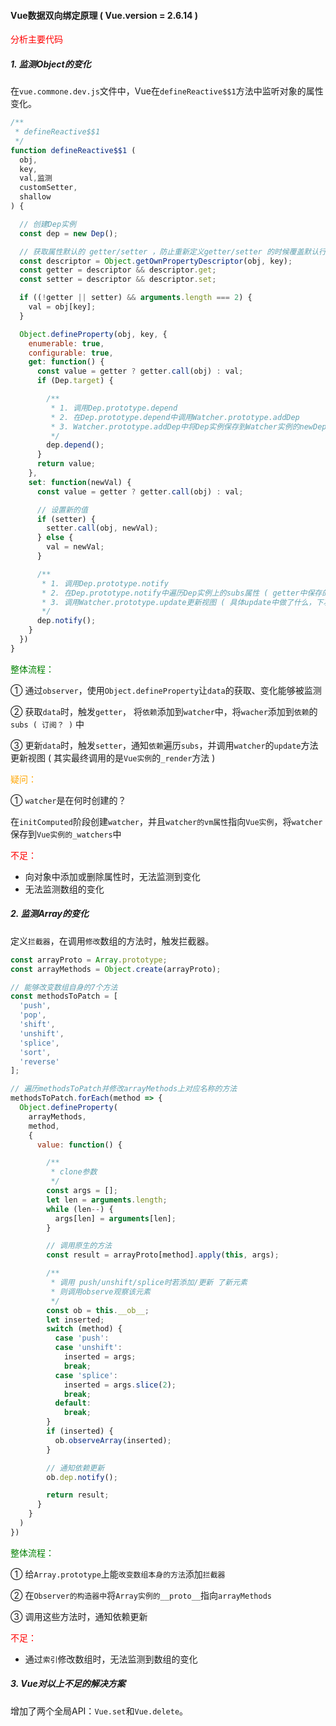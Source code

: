 
#### Vue数据双向绑定原理 ( Vue.version = 2.6.14 )
<font color="red">分析主要代码</font>

##### 1. 监测Object的变化
在`vue.commone.dev.js`文件中，Vue在`defineReactive$$1`方法中监听对象的属性变化。

```javascript
/**
 * defineReactive$$1
 */
function defineReactive$$1 (
  obj,
  key,
  val,监测
  customSetter,
  shallow
) {

  // 创建Dep实例
  const dep = new Dep();

  // 获取属性默认的 getter/setter ，防止重新定义getter/setter 的时候覆盖默认行为
  const descriptor = Object.getOwnPropertyDescriptor(obj, key);
  const getter = descriptor && descriptor.get;
  const setter = descriptor && descriptor.set;

  if ((!getter || setter) && arguments.length === 2) {
    val = obj[key];
  }

  Object.defineProperty(obj, key, {
    enumerable: true,
    configurable: true,
    get: function() {
      const value = getter ? getter.call(obj) : val;
      if (Dep.target) {

        /**
         * 1. 调用Dep.prototype.depend
         * 2. 在Dep.prototype.depend中调用Watcher.prototype.addDep
         * 3. Watcher.prototype.addDep中将Dep实例保存到Watcher实例的newDepIds、newDeps属性上，再将Watcher实例保存到Dep实例的subs属性上
         */
        dep.depend();
      }
      return value;
    },
    set: function(newVal) {
      const value = getter ? getter.call(obj) : val;

      // 设置新的值
      if (setter) {
        setter.call(obj, newVal);
      } else {
        val = newVal;
      }

      /**
       * 1. 调用Dep.prototype.notify
       * 2. 在Dep.prototype.notify中遍历Dep实例上的subs属性 ( getter中保存的Watcher实例 )
       * 3. 调用Watcher.prototype.update更新视图 ( 具体update中做了什么，下次单独分析 )
       */
      dep.notify(); 
    }
  })
}
```
<font color="green">整体流程：</font>

① 通过`observer`，使用`Object.defineProperty`让`data`的获取、变化能够被监测

② 获取`data`时，触发`getter`， 将`依赖`添加到`watcher`中，将`wacher`添加到`依赖`的`subs ( 订阅？ )` 中

③ 更新`data`时，触发`setter`，通知`依赖`遍历`subs`，并调用`watcher`的`update`方法更新视图 ( 其实最终调用的是`Vue实例`的`_render`方法 )

<font color="orange">疑问：</font>

① `watcher`是在何时创建的？

  在`initComputed`阶段创建`watcher`，并且`watcher的vm属性`指向`Vue实例`，将`watcher`保存到`Vue实例的_watchers`中

<font color="red">不足：</font>
- 向对象中添加或删除属性时，无法监测到变化
- 无法监测数组的变化

##### 2. 监测Array的变化
定义`拦截器`，在调用`修改`数组的方法时，触发拦截器。
```javascript
const arrayProto = Array.prototype;
const arrayMethods = Object.create(arrayProto);

// 能够改变数组自身的7个方法
const methodsToPatch = [
  'push',
  'pop',
  'shift',
  'unshift',
  'splice',
  'sort',
  'reverse'
];

// 遍历methodsToPatch并修改arrayMethods上对应名称的方法
methodsToPatch.forEach(method => {
  Object.defineProperty(
    arrayMethods,
    method,
    {
      value: function() {

        /**
         * clone参数
         */
        const args = [];
        let len = arguments.length;
        while (len--) {
          args[len] = arguments[len];
        }

        // 调用原生的方法
        const result = arrayProto[method].apply(this, args);

        /**
         * 调用 push/unshift/splice时若添加/更新 了新元素
         * 则调用observe观察该元素
         */
        const ob = this.__ob__;
        let inserted;
        switch (method) {
          case 'push':
          case 'unshift':
            inserted = args;
            break;
          case 'splice':
            inserted = args.slice(2);
            break;
          default:
            break;
        }
        if (inserted) {
          ob.observeArray(inserted);
        }

        // 通知依赖更新
        ob.dep.notify();

        return result;
      }
    }
  )
})
```
<font color="green">整体流程：</font>

① 给`Array.prototype`上能`改变数组本身的方法`添加`拦截器`

② 在`Observer的构造器中`将`Array实例的__proto__`指向`arrayMethods`

③ 调用这些方法时，通知依赖更新

<font color="red">不足：</font>
- 通过`索引`修改数组时，无法监测到数组的变化

##### 3. Vue对以上不足的解决方案
增加了两个全局API：`Vue.set`和`Vue.delete`。
